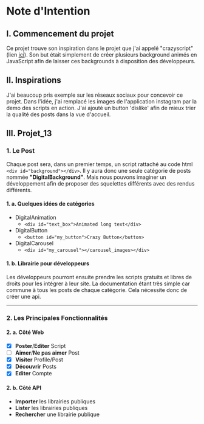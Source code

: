 # Note d'Intention

## I. Commencement du projet

Ce projet trouve son inspiration dans le projet que j'ai appelé
"crazyscript"
(lien [ici](https://github.com/GoswaTech/crazyscript)). Son but
était simplement de créer plusieurs background animés en
JavaScript afin de laisser ces backgrounds à disposition des
développeurs.

## II. Inspirations

J'ai beaucoup pris exemple sur les réseaux sociaux pour concevoir
ce projet. Dans l'idée, j'ai remplacé les images de l'application
instagram par la demo des scripts en action. J'ai ajouté un
button 'dislike' afin de mieux trier la qualité des posts dans la
vue d'accueil.

## III. Projet_13

### 1. Le Post

Chaque post sera, dans un premier temps, un script rattaché au
code html `<div id="background"></div>`. Il y aura donc une
seule catégorie de posts nommée **"DigitalBackground"**. Mais nous
pouvons imaginer un développement afin de proposer des squelettes
différents avec des rendus différents.

#### 1. a. Quelques idées de catégories
- DigitalAnimation
    - `<div id="text_box">Animated long text</div>`
- DigitalButton
    - `<button id="my_button">Crazy Button</button>`
- DigitalCarousel
    - `<div id="my_carousel"></carousel_images></div>`

#### 1. b. Librairie pour développeurs

Les développeurs pourront ensuite prendre les scripts gratuits
et libres de droits pour les intégrer à leur site. La
documentation étant très simple car commune à tous les posts
de chaque catégorie. Cela nécessite donc de créer une api.

---

### 2. Les Principales Fonctionnalités

#### 2. a. Côté Web

- [x] **Poster**/**Editer** Script
- [ ] **Aimer**/**Ne pas aimer** Post
- [x] **Visiter** Profile/Post
- [x] **Découvrir** Posts
- [x] **Editer** Compte

#### 2. b. Côté API

- **Importer** les librairies publiques
- **Lister** les librairies publiques
- **Rechercher** une librairie publique
